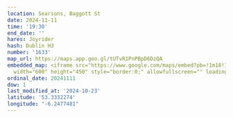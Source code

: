 ```yaml
---
location: Searsons, Baggott St
date: 2024-11-11
time: '19:30'
end_date: ''
hares: Joyrider
hash: Dublin H3
number: '1633'
map_url: https://maps.app.goo.gl/tUTvR1PnPBpD6DzQA
embedded_map: <iframe src="https://www.google.com/maps/embed?pb=!1m18!1m12!1m3!1d2382.560206108147!2d-6.247748142400221!3d53.333227404470485!2m3!1f0!2f0!3f0!3m2!1i1024!2i768!4f13.1!3m3!1m2!1s0x48670932695bf647%3A0xd50f3a8e85d3ee84!2sSearsons!5e0!3m2!1sen!2sie!4v1729714676116!5m2!1sen!2sie"
  width="600" height="450" style="border:0;" allowfullscreen="" loading="lazy" referrerpolicy="no-referrer-when-downgrade"></iframe>
ordinal_date: 20241111
dow: 1
last_modified_at: '2024-10-23'
latitude: '53.3332274'
longitude: "-6.2477481"
---
```


